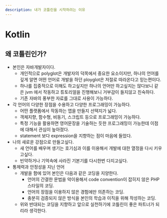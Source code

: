 ```yaml
---
description: 내가 코틀린을 시작하려는 이유
---
```


# Kotlin

## 왜 코틀린인가? 

* 본인은 자바개발자이다.
  * 개인적으로 polyglot은 개발자의 덕목에서 중요한 요소이지만, 하나의 언어를 깊게 알면 어떤 언어로 개발을 하던 ployglot은 저절로 따라온다고 믿는편이다.
  * 하나를 집중적으로 이해도 하고싶지만 하나의 언어만 하고싶지는 않다보니 같은 jvm 에서 작동하고 튜토리얼을 진행해보니 거부감이 들지않고 친숙하다.
  * 기존 자바의 풍부한 자료를 그대로 사용이 가능하다.
* 각 언어의 다양한 장점을 수용하고 다양한 프로그래밍이 가능하다.
  * 어떤 플랫폼에서 작동하는 앱을 만들지 선택지가 넓다.
  * 객체지향, 함수형, 비동기, 스크립트 등으로 프로그래밍이 가능하다.
  * 특정 기능을 활용하면 영어문장을 기술하는 듯한 프로그래밍이 가능한데 이점에 대해서 관심이 높아졌다.
  * statement 보다 expression을 지향하는 점이 마음에 들었다.
* 나의 새로운 강점으로 만들고싶다.
  * 새 언어를 배우며 생기는 호기심과 이를 이용해서 개발에 대한 열정을 다시 키우고싶다.
  * 빈약하거나 기억속에 사라진 기본기를 다시한번 다지고싶다.
* 통제력과 안정성을 지닌 언어
  * 개발을 함에 있어 본인은 다음과 같은 코딩을 지양한다.
    * 언어의 간결한 문법을 악이용해서 code convention이 잡히지 않은 PHP 스타일의 코딩.
    * 언어의 장점을 이용하지 않은 경험에만 의존하는 코딩.
    * 충분히 검증되지 않은 방식을 본인의 학습과 이직을 위해 작성하는 코딩.
  * 위와 반대되는 코딩을 지향하고 앞으로 실천하기에 코틀린이 좋은 파트너가 되리라 생각한다.



